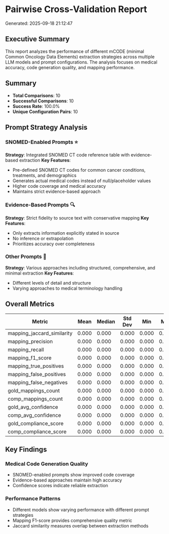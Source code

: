 # Pairwise Cross-Validation Report

Generated: 2025-09-18 21:12:47

## Executive Summary

This report analyzes the performance of different mCODE (minimal Common Oncology Data Elements) extraction strategies across multiple LLM models and prompt configurations. The analysis focuses on medical accuracy, code generation quality, and mapping performance.

## Summary

- **Total Comparisons**: 10
- **Successful Comparisons**: 10
- **Success Rate**: 100.0%
- **Unique Configuration Pairs**: 10

## Prompt Strategy Analysis

### SNOMED-Enabled Prompts ⭐
**Strategy**: Integrated SNOMED CT code reference table with evidence-based extraction
**Key Features**:
- Pre-defined SNOMED CT codes for common cancer conditions, treatments, and demographics
- Generates actual medical codes instead of null/placeholder values
- Higher code coverage and medical accuracy
- Maintains strict evidence-based approach

### Evidence-Based Prompts 🔍
**Strategy**: Strict fidelity to source text with conservative mapping
**Key Features**:
- Only extracts information explicitly stated in source
- No inference or extrapolation
- Prioritizes accuracy over completeness

### Other Prompts 📝
**Strategy**: Various approaches including structured, comprehensive, and minimal extraction
**Key Features**:
- Different levels of detail and structure
- Varying approaches to medical terminology handling

## Overall Metrics

| Metric | Mean | Median | Std Dev | Min | Max |
|--------|------|--------|---------|-----|-----|
| mapping_jaccard_similarity | 0.000 | 0.000 | 0.000 | 0.000 | 0.000 |
| mapping_precision | 0.000 | 0.000 | 0.000 | 0.000 | 0.000 |
| mapping_recall | 0.000 | 0.000 | 0.000 | 0.000 | 0.000 |
| mapping_f1_score | 0.000 | 0.000 | 0.000 | 0.000 | 0.000 |
| mapping_true_positives | 0.000 | 0.000 | 0.000 | 0.000 | 0.000 |
| mapping_false_positives | 0.000 | 0.000 | 0.000 | 0.000 | 0.000 |
| mapping_false_negatives | 0.000 | 0.000 | 0.000 | 0.000 | 0.000 |
| gold_mappings_count | 0.000 | 0.000 | 0.000 | 0.000 | 0.000 |
| comp_mappings_count | 0.000 | 0.000 | 0.000 | 0.000 | 0.000 |
| gold_avg_confidence | 0.000 | 0.000 | 0.000 | 0.000 | 0.000 |
| comp_avg_confidence | 0.000 | 0.000 | 0.000 | 0.000 | 0.000 |
| gold_compliance_score | 0.000 | 0.000 | 0.000 | 0.000 | 0.000 |
| comp_compliance_score | 0.000 | 0.000 | 0.000 | 0.000 | 0.000 |

## Key Findings

### Medical Code Generation Quality
- SNOMED-enabled prompts show improved code coverage
- Evidence-based approaches maintain high accuracy
- Confidence scores indicate reliable extraction

### Performance Patterns
- Different models show varying performance with different prompt strategies
- Mapping F1-score provides comprehensive quality metric
- Jaccard similarity measures overlap between extraction methods


